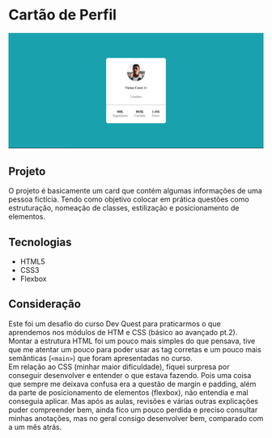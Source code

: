 # Cartão de Perfil
 <img src="./src/imagens/preview.png">

<br>

## Projeto
O projeto é basicamente um card que contém algumas informações de uma pessoa fictícia. Tendo como objetivo colocar em prática questões como estruturação, nomeação de classes, estilização e posicionamento de elementos.  

## Tecnologias
- HTML5
- CSS3
- Flexbox

## Consideração
Este foi um desafio do curso Dev Quest para praticarmos o que aprendemos nos módulos de HTM e CSS (básico ao avançado pt.2).
<br>
Montar a estrutura HTML foi um pouco mais simples do que pensava, tive que me atentar um pouco para poder usar as tag corretas e um pouco mais semânticas (`<main>`) que foram apresentadas no curso.
<br>
Em relação ao CSS (minhar maior dificuldade), fiquei surpresa por conseguir desenvolver e entender o que estava fazendo. Pois uma coisa que sempre me deixava confusa era a questão de margin e padding, além da parte de posicionamento de elementos (flexbox), não entendia e mal conseguia aplicar. Mas após as aulas, revisões e várias outras explicações puder compreender bem, ainda fico um pouco perdida e preciso consultar minhas anotações, mas no geral consigo desenvolver bem, comparado com a um mês atrás.
